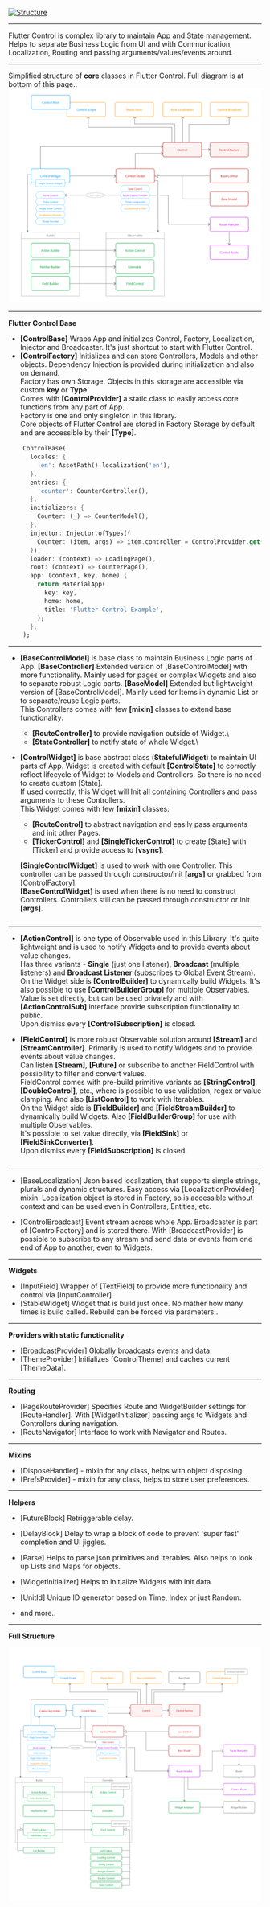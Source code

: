 [![Structure](https://api.cirrus-ci.com/github/RomanBase/flutter_control.svg)](https://cirrus-ci.com/github/RomanBase/flutter_control)

---

Flutter Control is complex library to maintain App and State management.\
Helps to separate Business Logic from UI and with Communication, Localization, Routing and passing arguments/values/events around.

---

Simplified structure of **core** classes in Flutter Control. Full diagram is at bottom of this page..
![Structure](https://raw.githubusercontent.com/RomanBase/flutter_control/master/doc/structure_simple.png)

---

**Flutter Control Base**

- **[ControlBase]** Wraps App and initializes Control, Factory, Localization, Injector and Broadcaster. It's just shortcut to start with Flutter Control.
- **[ControlFactory]** Initializes and can store Controllers, Models and other objects. Dependency Injection is provided during initialization and also on demand.\
  Factory has own Storage. Objects in this storage are accessible via custom **key** or **Type**.\
  Comes with **[ControlProvider]** a static class to easily access core functions from any part of App.\
  Factory is one and only singleton in this library.\
  Core objects of Flutter Control are stored in Factory Storage by default and are accessible by their **[Type]**.
  
```dart
    ControlBase(
      locales: {
        'en': AssetPath().localization('en'),
      },
      entries: {
        'counter': CounterController(),
      },
      initializers: {
        Counter: (_) => CounterModel(),
      },
      injector: Injector.ofTypes({
        Counter: (item, args) => item.controller = ControlProvider.get('counter'),
      }),
      loader: (context) => LoadingPage(),
      root: (context) => CounterPage(),
      app: (context, key, home) {
        return MaterialApp(
          key: key,
          home: home,
          title: 'Flutter Control Example',
        );
      },
    );
```
  
---  

- **[BaseControlModel]** is base class to maintain Business Logic parts of App.
  **[BaseController]** Extended version of [BaseControlModel] with more functionality. Mainly used for pages or complex Widgets and also to separate robust Logic parts.
  **[BaseModel]** Extended but lightweight version of [BaseControlModel]. Mainly used for Items in dynamic List or to separate/reuse Logic parts.\
  This Controllers comes with few **[mixin]** classes to extend base functionality:
   - **[RouteController]** to provide navigation outside of Widget.\
   - **[StateController]** to notify state of whole Widget.\

- **[ControlWidget]** is base abstract class (**StatefulWidget**) to maintain UI parts of App. Widget is created with default **[ControlState]** to correctly reflect lifecycle of Widget to Models and Controllers. So there is no need to create custom [State].\
  If used correctly, this Widget will Init all containing Controllers and pass arguments to these Controllers.\
  This Widget comes with few **[mixin]** classes:
   - **[RouteControl]** to abstract navigation and easily pass arguments and init other Pages.
   - **[TickerControl]** and **[SingleTickerControl]** to create [State] with [Ticker] and provide access to **[vsync]**.
   
  **[SingleControlWidget]** is used to work with one Controller. This controller can be passed through constructor/init **[args]** or grabbed from [ControlFactory].\
  **[BaseControlWidget]** is used when there is no need to construct Controllers. Controllers still can be passed through constructor or init **[args]**.

```dart

```

---

- **[ActionControl]** is one type of Observable used in this Library. It's quite lightweight and is used to notify Widgets and to provide events about value changes.\
  Has three variants - **Single** (just one listener), **Broadcast** (multiple listeners) and **Broadcast Listener** (subscribes to Global Event Stream).\
  On the Widget side is **[ControlBuilder]** to dynamically build Widgets. It's also possible to use **[ControlBuilderGroup]** for multiple Observables.\
  Value is set directly, but can be used privately and with **[ActionControlSub]** interface provide subscription functionality to public.\
  Upon dismiss every **[ControlSubscription]** is closed.

- **[FieldControl]** is more robust Observable solution around **[Stream]** and **[StreamController]**. Primarily is used to notify Widgets and to provide events about value changes.\
  Can listen **[Stream]**, **[Future]** or subscribe to another FieldControl with possibility to filter and convert values.\
  FieldControl comes with pre-build primitive variants as **[StringControl]**, **[DoubleControl]**, etc., where is possible to use validation, regex or value clamping. And also **[ListControl]** to work with Iterables.\
  On the Widget side is **[FieldBuilder]** and **[FieldStreamBuilder]** to dynamically build Widgets. Also **[FieldBuilderGroup]** for use with multiple Observables.\
  It's possible to set value directly, via **[FieldSink]** or **[FieldSinkConverter]**.\
  Upon dismiss every **[FieldSubscription]** is closed.

```dart

```

---
  
- [BaseLocalization] Json based localization, that supports simple strings, plurals and dynamic structures.
  Easy access via [LocalizationProvider] mixin. Localization object is stored in Factory, so is accessible without context and can be used even in Controllers, Entities, etc.
  
- [ControlBroadcast] Event stream across whole App. Broadcaster is part of [ControlFactory] and is stored there.
  With [BroadcastProvider] is possible to subscribe to any stream and send data or events from one end of App to another, even to Widgets.


---

**Widgets**

- [InputField] Wrapper of [TextField] to provide more functionality and control via [InputController].
- [StableWidget] Widget that is build just once. No mather how many times is build called. Rebuild can be forced via parameters..

---

**Providers with static functionality**

- [BroadcastProvider] Globally broadcasts events and data.
- [ThemeProvider] Initializes [ControlTheme] and caches current [ThemeData].

---

**Routing**

- [PageRouteProvider] Specifies Route and WidgetBuilder settings for [RouteHandler]. With [WidgetInitializer] passing args to Widgets and Controllers during navigation.
- [RouteNavigator] Interface to work with Navigator and Routes.

---

**Mixins**

- [DisposeHandler] - mixin for any class, helps with object disposing.
- [PrefsProvider] - mixin for any class, helps to store user preferences.

---

**Helpers**

- [FutureBlock] Retriggerable delay.
- [DelayBlock] Delay to wrap a block of code to prevent 'super fast' completion and UI jiggles.
- [Parse] Helps to parse json primitives and Iterables. Also helps to look up Lists and Maps for objects.
- [WidgetInitializer] Helps to initialize Widgets with init data.
- [UnitId] Unique ID generator based on Time, Index or just Random. 

- and more..

---

**Full Structure**

![Structure](https://raw.githubusercontent.com/RomanBase/flutter_control/master/doc/structure.png)